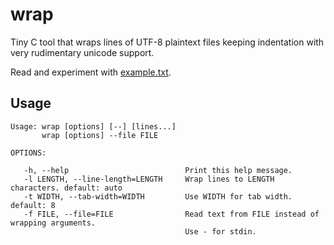 wrap
====

Tiny C tool that wraps lines of UTF-8 plaintext files keeping indentation with
very rudimentary unicode support.

Read and experiment with [example.txt](example.txt).

Usage
-----

```plaintext
Usage: wrap [options] [--] [lines...]
       wrap [options] --file FILE

OPTIONS:

   -h, --help                          Print this help message.
   -l LENGTH, --line-length=LENGTH     Wrap lines to LENGTH characters. default: auto
   -t WIDTH, --tab-width=WIDTH         Use WIDTH for tab width. default: 8
   -f FILE, --file=FILE                Read text from FILE instead of wrapping arguments.
                                       Use - for stdin.
```
